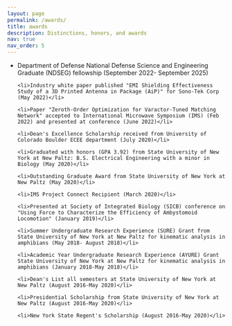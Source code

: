 ```yaml
---
layout: page
permalink: /awards/
title: awards
description: Distinctions, honors, and awards 
nav: true
nav_order: 5
---
```

<ul>
	<li>Department of Defense National Defense Science and Engineering Graduate (NDSEG) fellowship (September 2022- September 2025)</li>

	<li>Industry white paper published "EMI Shielding Effectiveness Study of a 3D Printed Antenna in Package (AiP)" for Sono-Tek Corp (May 2022)</li>

	<li>Paper "Zeroth-Order Optimization for Varactor-Tuned Matching Network" accepted to International Microwave Symposium (IMS) (Feb 2022) and presented at conference (June 2022)</li>

	<li>Dean's Excellence Scholarship received from University of Colorado Boulder ECEE department (July 2020)</li>

	<li>Graduated with honors (GPA 3.92) from State University of New York at New Paltz: B.S. Electrical Engineering with a minor in Biology (May 2020)</li>

	<li>Outstanding Graduate Award from State University of New York at New Paltz (May 2020)</li>

	<li>IMS Project Connect Recipient (March 2020)</li>

	<li>Presented at Society of Integrated Biology (SICB) conference on "Using Force to Characterize the Efficiency of Ambystomoid Locomotion" (January 2019)</li>

	<li>Summer Undergraduate Research Experience (SURE) Grant from State University of New York at New Paltz for kinematic analysis in amphibians (May 2018- August 2018)</li>

	<li>Academic Year Undergraduate Research Experience (AYURE) Grant State University of New York at New Paltz for kinematic analysis in amphibians (January 2018-May 2018)</li>

	<li>Dean's List all semesters at State University of New York at New Paltz (August 2016-May 2020)</li>

	<li>Presidential Scholarship from State University of New York at New Paltz (August 2016-May 2020)</li>

	<li>New York State Regent's Scholarship (August 2016-May 2020)</li>
</ul>
